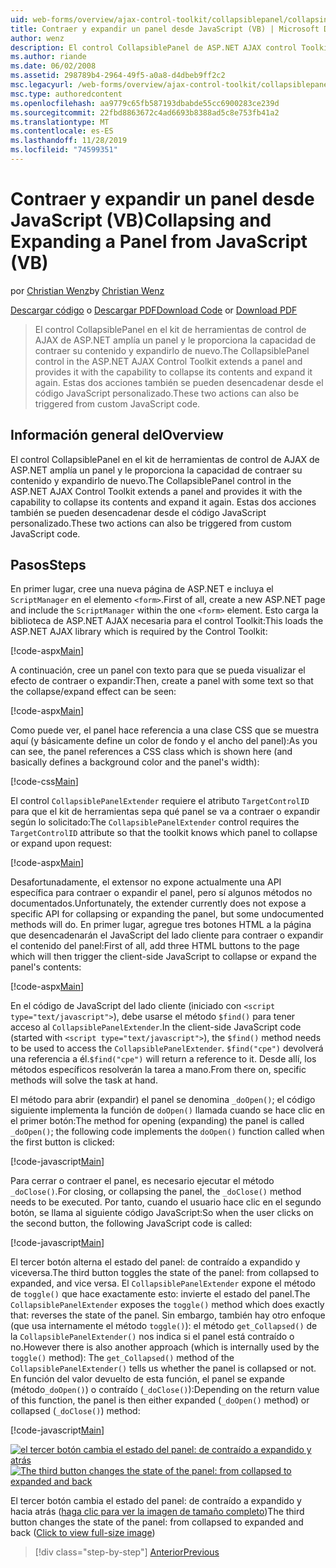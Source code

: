 ```yaml
---
uid: web-forms/overview/ajax-control-toolkit/collapsiblepanel/collapsing-and-expanding-a-panel-from-javascript-vb
title: Contraer y expandir un panel desde JavaScript (VB) | Microsoft Docs
author: wenz
description: El control CollapsiblePanel de ASP.NET AJAX control Toolkit amplía un panel y le proporciona la capacidad de contraer su contenido y expandirlo...
ms.author: riande
ms.date: 06/02/2008
ms.assetid: 298789b4-2964-49f5-a0a8-d4dbeb9ff2c2
msc.legacyurl: /web-forms/overview/ajax-control-toolkit/collapsiblepanel/collapsing-and-expanding-a-panel-from-javascript-vb
msc.type: authoredcontent
ms.openlocfilehash: aa9779c65fb587193dbabde55cc6900283ce239d
ms.sourcegitcommit: 22fbd8863672c4ad6693b8388ad5c8e753fb41a2
ms.translationtype: MT
ms.contentlocale: es-ES
ms.lasthandoff: 11/28/2019
ms.locfileid: "74599351"
---
```

# <a name="collapsing-and-expanding-a-panel-from-javascript-vb"></a><span data-ttu-id="0f8ff-103">Contraer y expandir un panel desde JavaScript (VB)</span><span class="sxs-lookup"><span data-stu-id="0f8ff-103">Collapsing and Expanding a Panel from JavaScript (VB)</span></span>

<span data-ttu-id="0f8ff-104">por [Christian Wenz](https://github.com/wenz)</span><span class="sxs-lookup"><span data-stu-id="0f8ff-104">by [Christian Wenz](https://github.com/wenz)</span></span>

<span data-ttu-id="0f8ff-105">[Descargar código](https://download.microsoft.com/download/8/a/a/8aab3c3e-de6f-463f-805c-5fda567eef6e/CollapsiblePanel1.vb.zip) o [Descargar PDF](https://download.microsoft.com/download/b/6/a/b6ae89ee-df69-4c87-9bfb-ad1eb2b23373/collapsiblepanel1VB.pdf)</span><span class="sxs-lookup"><span data-stu-id="0f8ff-105">[Download Code](https://download.microsoft.com/download/8/a/a/8aab3c3e-de6f-463f-805c-5fda567eef6e/CollapsiblePanel1.vb.zip) or [Download PDF](https://download.microsoft.com/download/b/6/a/b6ae89ee-df69-4c87-9bfb-ad1eb2b23373/collapsiblepanel1VB.pdf)</span></span>

> <span data-ttu-id="0f8ff-106">El control CollapsiblePanel en el kit de herramientas de control de AJAX de ASP.NET amplía un panel y le proporciona la capacidad de contraer su contenido y expandirlo de nuevo.</span><span class="sxs-lookup"><span data-stu-id="0f8ff-106">The CollapsiblePanel control in the ASP.NET AJAX Control Toolkit extends a panel and provides it with the capability to collapse its contents and expand it again.</span></span> <span data-ttu-id="0f8ff-107">Estas dos acciones también se pueden desencadenar desde el código JavaScript personalizado.</span><span class="sxs-lookup"><span data-stu-id="0f8ff-107">These two actions can also be triggered from custom JavaScript code.</span></span>

## <a name="overview"></a><span data-ttu-id="0f8ff-108">Información general del</span><span class="sxs-lookup"><span data-stu-id="0f8ff-108">Overview</span></span>

<span data-ttu-id="0f8ff-109">El control CollapsiblePanel en el kit de herramientas de control de AJAX de ASP.NET amplía un panel y le proporciona la capacidad de contraer su contenido y expandirlo de nuevo.</span><span class="sxs-lookup"><span data-stu-id="0f8ff-109">The CollapsiblePanel control in the ASP.NET AJAX Control Toolkit extends a panel and provides it with the capability to collapse its contents and expand it again.</span></span> <span data-ttu-id="0f8ff-110">Estas dos acciones también se pueden desencadenar desde el código JavaScript personalizado.</span><span class="sxs-lookup"><span data-stu-id="0f8ff-110">These two actions can also be triggered from custom JavaScript code.</span></span>

## <a name="steps"></a><span data-ttu-id="0f8ff-111">Pasos</span><span class="sxs-lookup"><span data-stu-id="0f8ff-111">Steps</span></span>

<span data-ttu-id="0f8ff-112">En primer lugar, cree una nueva página de ASP.NET e incluya el `ScriptManager` en el elemento `<form>`.</span><span class="sxs-lookup"><span data-stu-id="0f8ff-112">First of all, create a new ASP.NET page and include the `ScriptManager` within the one `<form>` element.</span></span> <span data-ttu-id="0f8ff-113">Esto carga la biblioteca de ASP.NET AJAX necesaria para el control Toolkit:</span><span class="sxs-lookup"><span data-stu-id="0f8ff-113">This loads the ASP.NET AJAX library which is required by the Control Toolkit:</span></span>

[!code-aspx[Main](collapsing-and-expanding-a-panel-from-javascript-vb/samples/sample1.aspx)]

<span data-ttu-id="0f8ff-114">A continuación, cree un panel con texto para que se pueda visualizar el efecto de contraer o expandir:</span><span class="sxs-lookup"><span data-stu-id="0f8ff-114">Then, create a panel with some text so that the collapse/expand effect can be seen:</span></span>

[!code-aspx[Main](collapsing-and-expanding-a-panel-from-javascript-vb/samples/sample2.aspx)]

<span data-ttu-id="0f8ff-115">Como puede ver, el panel hace referencia a una clase CSS que se muestra aquí (y básicamente define un color de fondo y el ancho del panel):</span><span class="sxs-lookup"><span data-stu-id="0f8ff-115">As you can see, the panel references a CSS class which is shown here (and basically defines a background color and the panel's width):</span></span>

[!code-css[Main](collapsing-and-expanding-a-panel-from-javascript-vb/samples/sample3.css)]

<span data-ttu-id="0f8ff-116">El control `CollapsiblePanelExtender` requiere el atributo `TargetControlID` para que el kit de herramientas sepa qué panel se va a contraer o expandir según lo solicitado:</span><span class="sxs-lookup"><span data-stu-id="0f8ff-116">The `CollapsiblePanelExtender` control requires the `TargetControlID` attribute so that the toolkit knows which panel to collapse or expand upon request:</span></span>

[!code-aspx[Main](collapsing-and-expanding-a-panel-from-javascript-vb/samples/sample4.aspx)]

<span data-ttu-id="0f8ff-117">Desafortunadamente, el extensor no expone actualmente una API específica para contraer o expandir el panel, pero sí algunos métodos no documentados.</span><span class="sxs-lookup"><span data-stu-id="0f8ff-117">Unfortunately, the extender currently does not expose a specific API for collapsing or expanding the panel, but some undocumented methods will do.</span></span> <span data-ttu-id="0f8ff-118">En primer lugar, agregue tres botones HTML a la página que desencadenarán el JavaScript del lado cliente para contraer o expandir el contenido del panel:</span><span class="sxs-lookup"><span data-stu-id="0f8ff-118">First of all, add three HTML buttons to the page which will then trigger the client-side JavaScript to collapse or expand the panel's contents:</span></span>

[!code-aspx[Main](collapsing-and-expanding-a-panel-from-javascript-vb/samples/sample5.aspx)]

<span data-ttu-id="0f8ff-119">En el código de JavaScript del lado cliente (iniciado con `<script type="text/javascript">`), debe usarse el método `$find()` para tener acceso al `CollapsiblePanelExtender`.</span><span class="sxs-lookup"><span data-stu-id="0f8ff-119">In the client-side JavaScript code (started with `<script type="text/javascript">`), the `$find()` method needs to be used to access the `CollapsiblePanelExtender`.</span></span> <span data-ttu-id="0f8ff-120">`$find("cpe")` devolverá una referencia a él.</span><span class="sxs-lookup"><span data-stu-id="0f8ff-120">`$find("cpe")` will return a reference to it.</span></span> <span data-ttu-id="0f8ff-121">Desde allí, los métodos específicos resolverán la tarea a mano.</span><span class="sxs-lookup"><span data-stu-id="0f8ff-121">From there on, specific methods will solve the task at hand.</span></span>

<span data-ttu-id="0f8ff-122">El método para abrir (expandir) el panel se denomina `_doOpen()`; el código siguiente implementa la función de `doOpen()` llamada cuando se hace clic en el primer botón:</span><span class="sxs-lookup"><span data-stu-id="0f8ff-122">The method for opening (expanding) the panel is called `_doOpen()`; the following code implements the `doOpen()` function called when the first button is clicked:</span></span>

[!code-javascript[Main](collapsing-and-expanding-a-panel-from-javascript-vb/samples/sample6.js)]

<span data-ttu-id="0f8ff-123">Para cerrar o contraer el panel, es necesario ejecutar el método `_doClose()`.</span><span class="sxs-lookup"><span data-stu-id="0f8ff-123">For closing, or collapsing the panel, the `_doClose()` method needs to be executed.</span></span> <span data-ttu-id="0f8ff-124">Por tanto, cuando el usuario hace clic en el segundo botón, se llama al siguiente código JavaScript:</span><span class="sxs-lookup"><span data-stu-id="0f8ff-124">So when the user clicks on the second button, the following JavaScript code is called:</span></span>

[!code-javascript[Main](collapsing-and-expanding-a-panel-from-javascript-vb/samples/sample7.js)]

<span data-ttu-id="0f8ff-125">El tercer botón alterna el estado del panel: de contraído a expandido y viceversa.</span><span class="sxs-lookup"><span data-stu-id="0f8ff-125">The third button toggles the state of the panel: from collapsed to expanded, and vice versa.</span></span> <span data-ttu-id="0f8ff-126">El `CollapsiblePanelExtender` expone el método de `toggle()` que hace exactamente esto: invierte el estado del panel.</span><span class="sxs-lookup"><span data-stu-id="0f8ff-126">The `CollapsiblePanelExtender` exposes the `toggle()` method which does exactly that: reverses the state of the panel.</span></span> <span data-ttu-id="0f8ff-127">Sin embargo, también hay otro enfoque (que usa internamente el método `toggle()`): el método `get_Collapsed()` de la `CollapsiblePanelExtender()` nos indica si el panel está contraído o no.</span><span class="sxs-lookup"><span data-stu-id="0f8ff-127">However there is also another approach (which is internally used by the `toggle()` method): The `get_Collapsed()` method of the `CollapsiblePanelExtender()` tells us whether the panel is collapsed or not.</span></span> <span data-ttu-id="0f8ff-128">En función del valor devuelto de esta función, el panel se expande (método`_doOpen()`) o contraído (`_doClose()`):</span><span class="sxs-lookup"><span data-stu-id="0f8ff-128">Depending on the return value of this function, the panel is then either expanded (`_doOpen()` method) or collapsed (`_doClose()`) method:</span></span>

[!code-javascript[Main](collapsing-and-expanding-a-panel-from-javascript-vb/samples/sample8.js)]

<span data-ttu-id="0f8ff-129">[![el tercer botón cambia el estado del panel: de contraído a expandido y atrás](collapsing-and-expanding-a-panel-from-javascript-vb/_static/image2.png)](collapsing-and-expanding-a-panel-from-javascript-vb/_static/image1.png)</span><span class="sxs-lookup"><span data-stu-id="0f8ff-129">[![The third button changes the state of the panel: from collapsed to expanded and back](collapsing-and-expanding-a-panel-from-javascript-vb/_static/image2.png)](collapsing-and-expanding-a-panel-from-javascript-vb/_static/image1.png)</span></span>

<span data-ttu-id="0f8ff-130">El tercer botón cambia el estado del panel: de contraído a expandido y hacia atrás ([haga clic para ver la imagen de tamaño completo](collapsing-and-expanding-a-panel-from-javascript-vb/_static/image3.png))</span><span class="sxs-lookup"><span data-stu-id="0f8ff-130">The third button changes the state of the panel: from collapsed to expanded and back ([Click to view full-size image](collapsing-and-expanding-a-panel-from-javascript-vb/_static/image3.png))</span></span>

> [!div class="step-by-step"]
> [<span data-ttu-id="0f8ff-131">Anterior</span><span class="sxs-lookup"><span data-stu-id="0f8ff-131">Previous</span></span>](collapsing-and-expanding-a-panel-from-javascript-cs.md)
